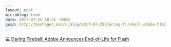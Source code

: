 ```yaml
---
layout: post
microblog: true
date: 2017-07-25 18:51 -0400
guid: http://benhager.micro.blog/2017/07/25/daring-fireball-adobe.html
---
```

💻 [Daring Fireball: Adobe Announces End-of-Life for Flash](https://daringfireball.net/linked/2017/07/25/flash-end-of-life)

